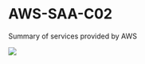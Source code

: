 # AWS-SAA-C02
Summary of services provided by AWS

<img src= "https://user-images.githubusercontent.com/45779378/137892147-5df79b61-0e1f-46e0-9566-22f303f60a97.png"/>
